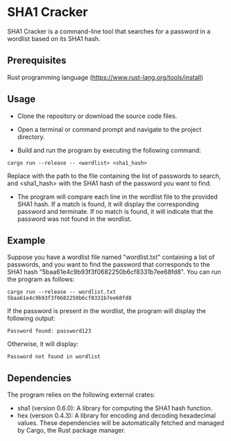 # SHA1 Cracker

SHA1 Cracker is a command-line tool that searches for a password in a wordlist based on its SHA1 hash.

## Prerequisites

Rust programming language (https://www.rust-lang.org/tools/install)

## Usage

- Clone the repository or download the source code files.

- Open a terminal or command prompt and navigate to the project directory.

- Build and run the program by executing the following command:

```shell
cargo run --release -- <wordlist> <sha1_hash>
```

Replace <wordlist> with the path to the file containing the list of passwords to search, and <sha1_hash> with the SHA1 hash of the password you want to find.

- The program will compare each line in the wordlist file to the provided SHA1 hash. If a match is found, it will display the corresponding password and terminate. If no match is found, it will indicate that the password was not found in the wordlist.

## Example

Suppose you have a wordlist file named "wordlist.txt" containing a list of passwords, and you want to find the password that corresponds to the SHA1 hash "5baa61e4c9b93f3f0682250b6cf8331b7ee68fd8". You can run the program as follows:

```shell
cargo run --release -- wordlist.txt 5baa61e4c9b93f3f0682250b6cf8331b7ee68fd8
```

If the password is present in the wordlist, the program will display the following output:

```shell
Password found: password123
```

Otherwise, it will display:

```shell
Password not found in wordlist
```

## Dependencies

The program relies on the following external crates:

- sha1 (version 0.6.0): A library for computing the SHA1 hash function.
- hex (version 0.4.3): A library for encoding and decoding hexadecimal values.
  These dependencies will be automatically fetched and managed by Cargo, the Rust package manager.
